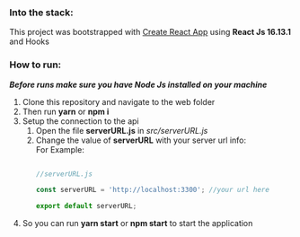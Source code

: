 ### Into the stack:

This project was bootstrapped with [Create React App](https://github.com/facebook/create-react-app) using __React Js 16.13.1__ and Hooks

### How to run:

***Before runs make sure you have Node Js installed on your machine***

1. Clone this repository and navigate to the web folder
2. Then run __yarn__ or __npm i__
3. Setup the connection to the api
    1. Open the file **serverURL.js** in _src/serverURL.js_
    2. Change the value of **serverURL** with your server url info:  
         For Example:
        ```javascript

        //serverURL.js
        
       const serverURL = 'http://localhost:3300'; //your url here

       export default serverURL;

        
        ```
4. So you can run __yarn start__ or __npm start__ to start the application

